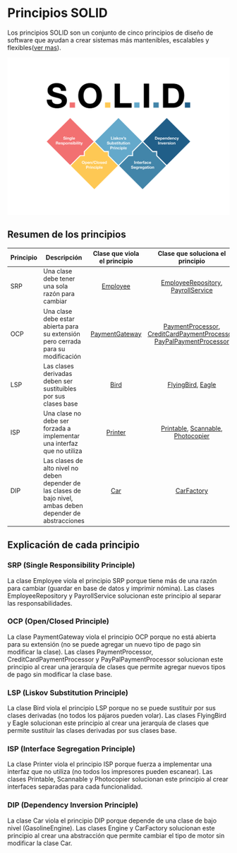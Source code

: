 # Principios SOLID

Los principios SOLID son un conjunto de cinco principios de diseño de software que ayudan a crear sistemas más mantenibles, escalables y flexibles([ver mas](https://sites.google.com/site/unclebobconsultingllc/getting-a-solid-start)). 

![](/img/solid.png)

## Resumen de los principios

| Principio | Descripción | Clase que viola el principio | Clase que soluciona el principio |
| ------ |------- | :-----:| :-----:|
| SRP    | Una clase debe tener una sola razón para cambiar | [Employee](/solid-principles/src/main/java/com/example/solid/single/wrong/Employee.java) | [EmployeeRepository](/solid-principles/src/main/java/com/example/solid/single/ok/EmployeeRepository.java), [PayrollService](/solid-principles/src/main/java/com/example/solid/single/ok/PayrollService.java) |
| OCP     | Una clase debe estar abierta para su extensión pero cerrada para su modificación | [PaymentGateway](/solid-principles/src/main/java/com/example/solid/open/wrong/PaymentGateway.java) | [PaymentProcessor](/solid-principles/src/main/java/com/example/solid/open/ok/PaymentProcessor.java), [CreditCardPaymentProcessor](/solid-principles/src/main/java/com/example/solid/open/ok/CreditCardPaymentProcessor.java), [PayPalPaymentProcessor](/solid-principles/src/main/java/com/example/solid/open/ok/PayPalPaymentProcessor.java) |
| LSP | Las clases derivadas deben ser sustituibles por sus clases base | [Bird](/solid-principles/src/main/java/com/example/solid/liskov/wrong/Bird.java) | [FlyingBird](/solid-principles/src/main/java/com/example/solid/liskov/ok/FlyingBird.java), [Eagle](/solid-principles/src/main/java/com/example/solid/liskov/ok/Eagle.java) |
| ISP | Una clase no debe ser forzada a implementar una interfaz que no utiliza | [Printer](/solid-principles/src/main/java/com/example/solid/interfaces/wrong/Printer.java) | [Printable](/solid-principles/src/main/java/com/example/solid/interfaces/ok/Printable.java), [Scannable](/solid-principles/src/main/java/com/example/solid/interfaces/ok/Scannable.java), [Photocopier](/solid-principles/src/main/java/com/example/solid/interfaces/ok/Photocopier.java) |
| DIP | Las clases de alto nivel no deben depender de las clases de bajo nivel, ambas deben depender de abstracciones | [Car](/solid-principles/src/main/java/com/example/solid/dependency/wrong/Car.java) | [CarFactory](/solid-principles/src/main/java/com/example/solid/dependency/ok/CarFactory.java) |

## Explicación de cada principio

### SRP (Single Responsibility Principle)

La clase Employee viola el principio SRP porque tiene más de una razón para cambiar (guardar en base de datos y imprimir nómina). Las clases EmployeeRepository y PayrollService solucionan este principio al separar las responsabilidades.

### OCP (Open/Closed Principle)

La clase PaymentGateway viola el principio OCP porque no está abierta para su extensión (no se puede agregar un nuevo tipo de pago sin modificar la clase). Las clases PaymentProcessor, CreditCardPaymentProcessor y PayPalPaymentProcessor solucionan este principio al crear una jerarquía de clases que permite agregar nuevos tipos de pago sin modificar la clase base.

### LSP (Liskov Substitution Principle)

La clase Bird viola el principio LSP porque no se puede sustituir por sus clases derivadas (no todos los pájaros pueden volar). Las clases FlyingBird y Eagle solucionan este principio al crear una jerarquía de clases que permite sustituir las clases derivadas por sus clases base.

### ISP (Interface Segregation Principle)

La clase Printer viola el principio ISP porque fuerza a implementar una interfaz que no utiliza (no todos los impresores pueden escanear). Las clases Printable, Scannable y Photocopier solucionan este principio al crear interfaces separadas para cada funcionalidad.

### DIP (Dependency Inversion Principle)

La clase Car viola el principio DIP porque depende de una clase de bajo nivel (GasolineEngine). Las clases Engine y CarFactory solucionan este principio al crear una abstracción que permite cambiar el tipo de motor sin modificar la clase Car.